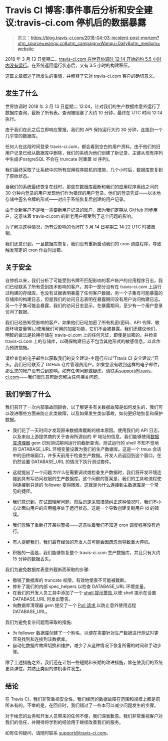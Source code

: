 # Travis CI 博客:事件事后分析和安全建议:travis-ci.com 停机后的数据暴露

> 原文：<https://blog.travis-ci.com/2018-04-03-incident-post-mortem?utm_source=wanqu.co&utm_campaign=Wanqu+Daily&utm_medium=website>

2018 年 3 月 13 日星期二，[travis-ci.com 在世界协调时 12:14 开始的约 5.5 小时内没有运行](https://www.traviscistatus.com/incidents/z2b3lz2kwcfp)。在系统返回运行状态后，又有 3.5 小时的构建积压。

这篇文章概述了所发生的事情，并解释了它对 travis-ci.com 客户的确切意义。

## 发生了什么

世界协调时 2018 年 3 月 13 日星期二 12:04，针对我们的生产数据库意外运行了数据库查询，截断了所有表。查询被阻塞了大约 10 分钟，最终在 UTC 时间 12:14 执行。

由于我们在此之后立即响应警报，我们的 API 保持运行大约 30 分钟，连接到一个几乎空的数据库。

任何人在这段时间登录 travis-ci.com，都会看到空白的用户资料。由于他们的旧用户记录已经从数据库中删除，我们的系统为他们创建了新记录，主键从现有序列中生成(PostgreSQL 不会在 truncate 时重置 id 序列)。

我们最终采取了让系统中的所有应用程序脱机的措施，几个小时后，数据库恢复到了原始状态。

当我们的系统最终恢复在线时，那些在数据库截断和我们的应用程序离线之间的 30 分钟内登录的用户发现他们作为错误的用户登录。他们的登录凭证——以本地存储中签名令牌的形式——对应于系统恢复后创建的用户记录。

由于全新客户不是唯一需要新用户记录的账户，因为我们定期从 GitHub 同步用户，这意味着 travis-ci.com 的新老用户都受到了这个问题的影响。

为了解决这种情况，所有受影响的令牌在 3 月 14 日星期三 14:22 UTC 时被撤销。

我们还意识到，一旦数据库恢复，我们没有重新启动我们的 cron 调度程序，导致触发预定的 cron 作业时出错。

## 关于安全

自停机以来，我们分析了可能受到令牌不匹配影响的客户帐户的应用程序日志。我们已经联系了所有受到技术影响的客户。其中一部分没有在 travis-ci.com 上运行过构建的存储库，也没有证据表明暴露了任何客户数据。另一个子集有可能暴露的存储库的构建日志，但是我们的访问日志表明在暴露期间没有用户访问构建日志。另一个子集可能会暴露，我们的访问日志显示，在暴露期间，至少有一个用户登录访问了数据。

我们已经告知受影响的客户，如果他们已经加密了所有机密(密码、API 令牌、敏感环境变量等)。)使用我们可用的加密功能，它们不会被暴露。我们还建议他们，明智的做法是轮换存储在 travis-ci.com 上的任何凭证，即使是加密的，并检查 travis-ci.com 上的存储库，以确保构建日志不包含其他形式的敏感信息，以此作为预防措施。

请检查您的电子邮件以获取我们的安全建议-主题行应以“Travis CI 安全建议:”开头。我们已经联系了 GitHub 仓库管理员用户。如果您没有收到这样的电子邮件，那么您的帐户没有受到影响。如有任何问题或疑虑，请联系[support@travis-ci.com](mailto:support@travis-ci.com?subject=Security%20Advisory%20Question)——我们很乐意帮助您解决任何相关问题。

## 我们学到了什么

我们召开了一次内部事故回顾会，以了解更多有关数据故障是如何发生的，我们可以改进哪些方面来防止此类故障，以及如果发生类似事故，如何更好地恢复和保护数据。

*   我们花了一天时间才发现原来数据库截断的根本原因。使用我们的 API 日志，以及来自上游提供商的关于查询所源自的 IP 地址的信息，我们能够使用[数据库清理器](https://github.com/DatabaseCleaner/database_cleaner) gem 识别测试期间运行的截断查询。测试运行的 shell 不知不觉地将 DATABASE_URL 环境变量设置为我们的生产数据库。这是一个 tmux 会话中的旧终端窗口，许多天前用于检查生产数据。开发人员返回到这个窗口，在仍然设置 DATABASE_URL 的情况下执行测试套件。

*   这就提出了一个问题*为什么*在需要调试或检查生产数据时，我们将开发环境连接到具有写访问权限的生产数据库。这个问题的答案是，我们的工具和流程使得连接到只读的 follower 变得困难，这就是为什么连接到主数据库是一个常见的捷径。

*   我们意识到，在试图理解问题，然后迅速采取措施纠正这种情况时，我们不小心让面向用户的应用程序处于运行状态。这是一个导致创建复制用户 id 的错误。

*   我们忽略了重新打开某些警报——这意味着我们不知道 cron 调度程序没有运行。

*   有人提醒我们，我们最有经验的开发人员可能会因疏忽而导致重大停机。

*   积极的一面是，我们能够恢复整个 travis-ci.com 生产数据库，并且只有大约 15 分钟的数据丢失。

我们为避免数据库表意外截断而采取的步骤:

*   撤销了数据库的 truncate 权限，有效地使表不可能被截断。
*   修补了我们的内部 spec_helpers 以检查 DATABASE_URL 环境变量。
*   在我们的开发人员工具中添加了一个 [shell 提示警告](https://github.com/travis-ci/prompt_warn_env),以使 shell 提示在设置 DATABASE_URL 时发出警告。
*   向数据库清理器 gem 提交了一个 [Pull 请求](https://github.com/DatabaseCleaner/database_cleaner/pull/521),以防止意外使用远程 DATABASE_URL。

我们为避免复杂问题而采取的措施:

*   为 follower 数据库创建了一个别名，以便在需要针对生产数据进行测试时更容易找到和连接到该数据库。
*   自动化数据库故障切换和维护，减少了从这种情况下恢复所需的时间和手动步骤。

除了上述措施之外，我们还在计划一些短期和长期的改进措施，旨在使我们的系统更具弹性，并防止类似的停机事件发生。

## 结论

在 Travis CI，我们非常重视安全性。我们经历的数据故障在范围和规模上都是前所未有的。不幸的是，在回应时，我们错过了一些本可以减少问题发生的步骤。

对于给您的业务和开发人员带来的任何不便，我们深表歉意。我们非常重视客户对我们的信任，并期待将学到的经验用于继续改善我们的服务。

如有任何疑问，请随时联系 support@travis-ci.com。